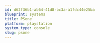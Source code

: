 ```yaml
---
id: d62f36b1-ab64-41d8-bc3a-a1fdc44e25ba
blueprint: systems
title: PSone
platform: playstation
system_type: console
slug: psone
---
```

